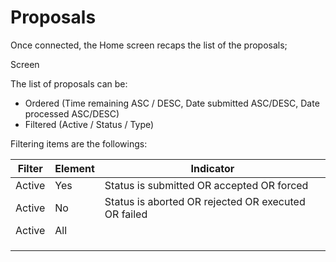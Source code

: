 # Proposals

Once connected, the Home screen recaps the list of the proposals;

Screen

The list of proposals can be:&#x20;

* Ordered (Time remaining ASC / DESC, Date submitted ASC/DESC, Date processed ASC/DESC)
* Filtered (Active / Status / Type)

Filtering items are the followings:

| Filter | Element | Indicator                                           |
| ------ | ------- | --------------------------------------------------- |
| Active | Yes     | Status is submitted OR accepted OR forced           |
| Active | No      | Status is aborted OR rejected OR executed OR failed |
| Active | All     |                                                     |
|        |         |                                                     |
|        |         |                                                     |
|        |         |                                                     |

